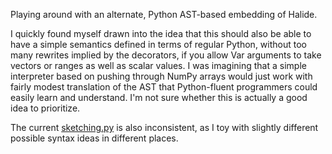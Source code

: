 Playing around with an alternate, Python AST-based embedding of Halide.

I quickly found myself drawn into the idea that this should also be able to have a simple semantics defined in terms of regular Python, without too many rewrites implied by the decorators, if you allow Var arguments to take vectors or ranges as well as scalar values. I was imagining that a simple interpreter based on pushing through NumPy arrays would just work with fairly modest translation of the AST that Python-fluent programmers could easily learn and understand. I'm not sure whether this is actually a good idea to prioritize.

The current [sketching.py](sketching.py) is also inconsistent, as I toy with slightly different possible syntax ideas in different places.